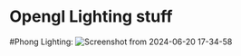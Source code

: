 # Opengl Lighting stuff

#Phong Lighting:
![Screenshot from 2024-06-20 17-34-58](https://github.com/Bowman7/GLLighting/assets/110030682/d910a550-d3e4-4011-9567-78783801df8b)
